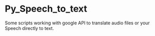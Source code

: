 # Py_Speech_to_text
Some scripts working with google API to translate audio files or your Speech directly to text.
